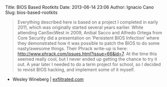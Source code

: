 Title: BIOS Based Rootkits
Date: 2013-06-14 23:06
Author: Ignacio Cano
Slug: bios-based-rootkits

> Everything described here is based on a project I completed in early
> 2011, which was originally started several years earlier. While
> attending CanSecWest in 2009, Anibal Sacco and Alfredo Ortega from
> Core Security did a presentation on ’Persistent BIOS Infection’ where
> they demonstrated how it was possible to patch the BIOS to do some
> nasty/awesome things. Their Phrack write-up is here:
> http://www.phrack.com/issues.html?issue=66&id=7. At the time this
> seemed really cool, but I never ended up getting the chance to try it
> out. A year later I needed to do a term project for school, so I
> decided to revisit BIOS hacking, and implement some of it myself.

- Wesley Wineberg | [exfiltrated.com][]

  [exfiltrated.com]: http://www.exfiltrated.com/research.php#BIOS_Based_Rootkits
    "BIOS Based Rootkits"
